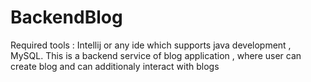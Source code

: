 # BackendBlog

Required tools : Intellij or any ide which supports java development , MySQL.
This is a backend service of blog application , where user can create blog and can additionaly interact with blogs 
